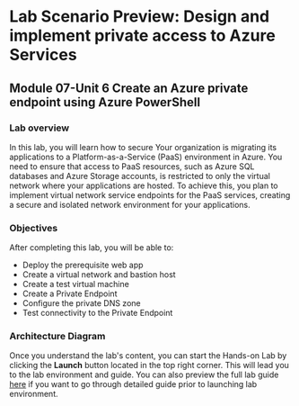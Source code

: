 # Lab Scenario Preview: Design and implement private access to Azure Services

## Module 07-Unit 6 Create an Azure private endpoint using Azure PowerShell

### Lab overview

In this lab, you will learn how to secure Your organization is migrating its applications to a Platform-as-a-Service (PaaS) environment in Azure. You need to ensure that access to PaaS resources, such as Azure SQL databases and Azure Storage accounts, is restricted to only the virtual network where your applications are hosted. To achieve this, you plan to implement virtual network service endpoints for the PaaS services, creating a secure and isolated network environment for your applications.

### Objectives
  
After completing this lab, you will be able to:

-  Deploy the prerequisite web app
-  Create a virtual network and bastion host
-  Create a test virtual machine
-  Create a Private Endpoint
-  Configure the private DNS zone
-  Test connectivity to the Private Endpoint

### Architecture Diagram

Once you understand the lab's content, you can start the Hands-on Lab by clicking the **Launch** button located in the top right corner. This will lead you to the lab environment and guide. You can also preview the full lab guide [here](https://experience.cloudlabs.ai/#/labguidepreview/4362c83e-9e23-448f-a344-535b341b0a90) if you want to go through detailed guide prior to launching lab environment.
















